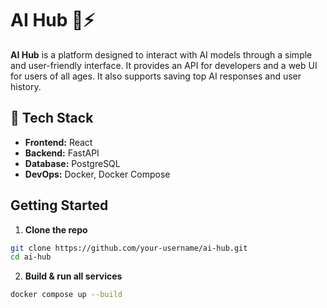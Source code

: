# AI Hub 🧠⚡

**AI Hub** is a platform designed to interact with AI models through a simple and user-friendly interface. It provides an API for developers and a web UI for users of all ages. It also supports saving top AI responses and user history.

## 🔧 Tech Stack

- **Frontend:** React
- **Backend:** FastAPI
- **Database:** PostgreSQL
- **DevOps:** Docker, Docker Compose

## Getting Started

1. **Clone the repo**
```bash
git clone https://github.com/your-username/ai-hub.git
cd ai-hub
```
2. **Build & run all services**
```bash
docker compose up --build
```